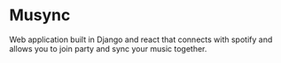 # Musync
Web application built in Django and react that connects with spotify and allows you to join party and sync your music together.
